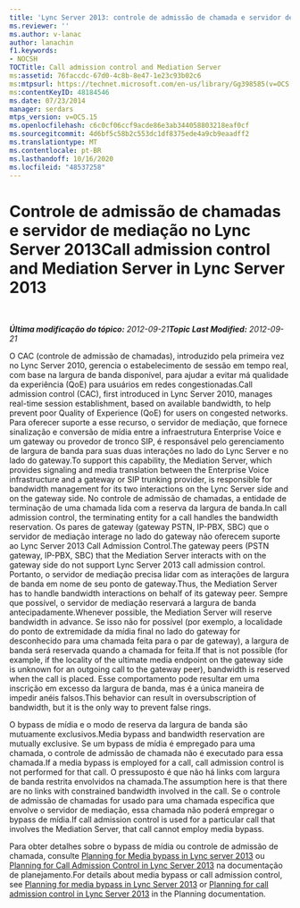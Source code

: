 ```yaml
---
title: 'Lync Server 2013: controle de admissão de chamada e servidor de mediação'
ms.reviewer: ''
ms.author: v-lanac
author: lanachin
f1.keywords:
- NOCSH
TOCTitle: Call admission control and Mediation Server
ms:assetid: 76faccdc-67d0-4c8b-8e47-1e23c93b02c6
ms:mtpsurl: https://technet.microsoft.com/en-us/library/Gg398585(v=OCS.15)
ms:contentKeyID: 48184546
ms.date: 07/23/2014
manager: serdars
mtps_version: v=OCS.15
ms.openlocfilehash: c6c0cf06ccf9acde86e3ab344058803218eaf0cf
ms.sourcegitcommit: 4d6bf5c58b2c553dc1df8375ede4a9cb9eaadff2
ms.translationtype: MT
ms.contentlocale: pt-BR
ms.lasthandoff: 10/16/2020
ms.locfileid: "48537258"
---
```

# <a name="call-admission-control-and-mediation-server-in-lync-server-2013"></a><span data-ttu-id="1891d-102">Controle de admissão de chamadas e servidor de mediação no Lync Server 2013</span><span class="sxs-lookup"><span data-stu-id="1891d-102">Call admission control and Mediation Server in Lync Server 2013</span></span>

<div data-xmlns="http://www.w3.org/1999/xhtml">

<div class="topic" data-xmlns="http://www.w3.org/1999/xhtml" data-msxsl="urn:schemas-microsoft-com:xslt" data-cs="https://msdn.microsoft.com/">

<div data-asp="https://msdn2.microsoft.com/asp">



</div>

<div id="mainSection">

<div id="mainBody">

<span> </span>

<span data-ttu-id="1891d-103">_**Última modificação do tópico:** 2012-09-21_</span><span class="sxs-lookup"><span data-stu-id="1891d-103">_**Topic Last Modified:** 2012-09-21_</span></span>

<span data-ttu-id="1891d-104">O CAC (controle de admissão de chamadas), introduzido pela primeira vez no Lync Server 2010, gerencia o estabelecimento de sessão em tempo real, com base na largura de banda disponível, para ajudar a evitar má qualidade da experiência (QoE) para usuários em redes congestionadas.</span><span class="sxs-lookup"><span data-stu-id="1891d-104">Call admission control (CAC), first introduced in Lync Server 2010, manages real-time session establishment, based on available bandwidth, to help prevent poor Quality of Experience (QoE) for users on congested networks.</span></span> <span data-ttu-id="1891d-105">Para oferecer suporte a esse recurso, o servidor de mediação, que fornece sinalização e conversão de mídia entre a infraestrutura Enterprise Voice e um gateway ou provedor de tronco SIP, é responsável pelo gerenciamento de largura de banda para suas duas interações no lado do Lync Server e no lado do gateway.</span><span class="sxs-lookup"><span data-stu-id="1891d-105">To support this capability, the Mediation Server, which provides signaling and media translation between the Enterprise Voice infrastructure and a gateway or SIP trunking provider, is responsible for bandwidth management for its two interactions on the Lync Server side and on the gateway side.</span></span> <span data-ttu-id="1891d-106">No controle de admissão de chamadas, a entidade de terminação de uma chamada lida com a reserva da largura de banda.</span><span class="sxs-lookup"><span data-stu-id="1891d-106">In call admission control, the terminating entity for a call handles the bandwidth reservation.</span></span> <span data-ttu-id="1891d-107">Os pares de gateway (gateway PSTN, IP-PBX, SBC) que o servidor de mediação interage no lado do gateway não oferecem suporte ao Lync Server 2013 Call Admission Control.</span><span class="sxs-lookup"><span data-stu-id="1891d-107">The gateway peers (PSTN gateway, IP-PBX, SBC) that the Mediation Server interacts with on the gateway side do not support Lync Server 2013 call admission control.</span></span> <span data-ttu-id="1891d-108">Portanto, o servidor de mediação precisa lidar com as interações de largura de banda em nome de seu ponto de gateway.</span><span class="sxs-lookup"><span data-stu-id="1891d-108">Thus, the Mediation Server has to handle bandwidth interactions on behalf of its gateway peer.</span></span> <span data-ttu-id="1891d-109">Sempre que possível, o servidor de mediação reservará a largura de banda antecipadamente.</span><span class="sxs-lookup"><span data-stu-id="1891d-109">Whenever possible, the Mediation Server will reserve bandwidth in advance.</span></span> <span data-ttu-id="1891d-110">Se isso não for possível (por exemplo, a localidade do ponto de extremidade da mídia final no lado do gateway for desconhecido para uma chamada feita para o par de gateway), a largura de banda será reservada quando a chamada for feita.</span><span class="sxs-lookup"><span data-stu-id="1891d-110">If that is not possible (for example, if the locality of the ultimate media endpoint on the gateway side is unknown for an outgoing call to the gateway peer), bandwidth is reserved when the call is placed.</span></span> <span data-ttu-id="1891d-111">Esse comportamento pode resultar em uma inscrição em excesso da largura de banda, mas é a única maneira de impedir anéis falsos.</span><span class="sxs-lookup"><span data-stu-id="1891d-111">This behavior can result in oversubscription of bandwidth, but it is the only way to prevent false rings.</span></span>

<span data-ttu-id="1891d-112">O bypass de mídia e o modo de reserva da largura de banda são mutuamente exclusivos.</span><span class="sxs-lookup"><span data-stu-id="1891d-112">Media bypass and bandwidth reservation are mutually exclusive.</span></span> <span data-ttu-id="1891d-113">Se um bypass de mídia é empregado para uma chamada, o controle de admissão de chamada não é executado para essa chamada.</span><span class="sxs-lookup"><span data-stu-id="1891d-113">If a media bypass is employed for a call, call admission control is not performed for that call.</span></span> <span data-ttu-id="1891d-114">O pressuposto é que não há links com largura de banda restrita envolvidos na chamada.</span><span class="sxs-lookup"><span data-stu-id="1891d-114">The assumption here is that there are no links with constrained bandwidth involved in the call.</span></span> <span data-ttu-id="1891d-115">Se o controle de admissão de chamadas for usado para uma chamada específica que envolve o servidor de mediação, essa chamada não poderá empregar o bypass de mídia.</span><span class="sxs-lookup"><span data-stu-id="1891d-115">If call admission control is used for a particular call that involves the Mediation Server, that call cannot employ media bypass.</span></span>

<span data-ttu-id="1891d-116">Para obter detalhes sobre o bypass de mídia ou controle de admissão de chamada, consulte [Planning for Media bypass in Lync server 2013](lync-server-2013-planning-for-media-bypass.md) ou [Planning for Call Admission Control in Lync Server 2013](lync-server-2013-planning-for-call-admission-control.md) na documentação de planejamento.</span><span class="sxs-lookup"><span data-stu-id="1891d-116">For details about media bypass or call admission control, see [Planning for media bypass in Lync Server 2013](lync-server-2013-planning-for-media-bypass.md) or [Planning for call admission control in Lync Server 2013](lync-server-2013-planning-for-call-admission-control.md) in the Planning documentation.</span></span>

</div>

<span> </span>

</div>

</div>

</div>

